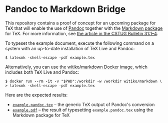 # Pandoc to Markdown Bridge

This repository contains a proof of concept for an upcoming package for TeX
that will enable the use of [Pandoc][1] together with the [Markdown package][2]
for TeX. For more information, see [the article in the CSTUG Bulletin 31:1–4][3].

 [1]: https://github.com/jgm/pandoc
 [2]: https://github.com/witiko/markdown
 [3]: https://www.cstug.cz/bulletin/pdf/2021-1-4.pdf#page=85

To typeset the example document, execute the following command on a system with
an up-to-date installation of TeX Live and Pandoc:

    $ latexmk -shell-escape -pdf example.tex

Alternatively, you can use [the witiko/markdown Docker image][4], which includes
both TeX Live and Pandoc:

    $ docker run --rm -it -v "$PWD":/workdir -w /workdir witiko/markdown \
    > latexmk -shell-escape -pdf example.tex

 [4]: https://hub.docker.com/r/witiko/markdown/tags

Here are the expected results:

- [`example.pandoc.tex`][5] – the generic TeX output of Pandoc's conversion
- [`example.pdf`][6] – the result of typesetting `example.pandoc.tex` using the Markdown package for TeX

 [5]: https://github.com/drehak/pandoc-to-markdown/releases/download/latest/example.pandoc.tex
 [6]: https://github.com/drehak/pandoc-to-markdown/releases/download/latest/example.pdf
